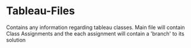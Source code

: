 # Tableau-Files
Contains any information regarding tableau classes. 
Main file will contain Class Assignments and the each assignment will contain a 'branch' to its solution
